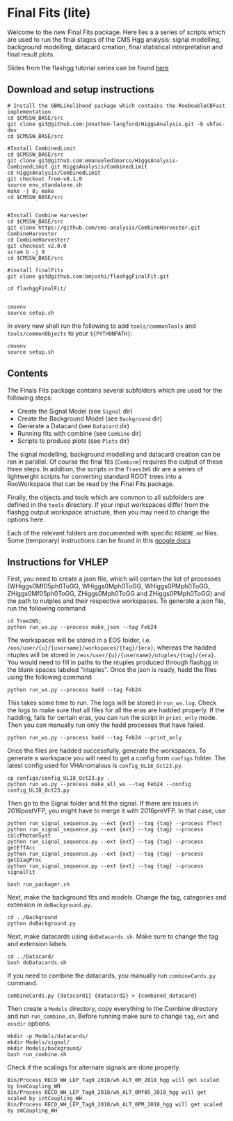 # Final Fits (lite)
Welcome to the new Final Fits package. Here lies a a series of scripts which are used to run the final stages of the CMS Hgg analysis: signal modelling, background modelling, datacard creation, final statistical interpretation and final result plots.

Slides from the flashgg tutorial series can be found [here](https://indico.cern.ch/event/963619/contributions/4112177/attachments/2151275/3627204/finalfits_tutorial_201126.pdf)

## Download and setup instructions

```
# Install the GBRLikelihood package which contains the RooDoubleCBFast implementation
cd $CMSSW_BASE/src
git clone git@github.com:jonathon-langford/HiggsAnalysis.git -b vbfac-dev
cd $CMSSW_BASE/src

#Install CombinedLimit
cd $CMSSW_BASE/src
git clone git@github.com:emanueledimarco/HiggsAnalysis-CombinedLimit.git HiggsAnalysis/CombinedLimit
cd HiggsAnalysis/CombinedLimit
git checkout from-v8.1.0
source env_standalone.sh 
make -j 8; make
cd $CMSSW_BASE/src


#Install Combine Harvester
cd $CMSSW_BASE/src
git clone https://github.com/cms-analysis/CombineHarvester.git CombineHarvester
cd CombineHarvester/
git checkout v2.0.0
scram b -j 9
cd $CMSSW_BASE/src

#install finalFits
git clone git@github.com:bmjoshi/flashggFinalFit.git

cd flashggFinalFit/


cmsenv
source setup.sh
```

In every new shell run the following to add `tools/commonTools` and `tools/commonObjects` to your `${PYTHONPATH}`:
```
cmsenv
source setup.sh
```

## Contents
The Finals Fits package contains several subfolders which are used for the following steps:

* Create the Signal Model (see `Signal` dir)
* Create the Background Model (see `Background` dir)
* Generate a Datacard (see `Datacard` dir)
* Running fits with combine (see `Combine` dir)
* Scripts to produce plots (see `Plots` dir)

The signal modelling, background modelling and datacard creation can be ran in parallel. Of course the final fits (`Combine`) requires the output of these three steps. In addition, the scripts in the `Trees2WS` dir are a series of lightweight scripts for converting standard ROOT trees into a RooWorkspace that can be read by the Final Fits package.

Finally, the objects and tools which are common to all subfolders are defined in the `tools` directory. If your input workspaces differ from the flashgg output workspace structure, then you may need to change the options here.

Each of the relevant folders are documented with specific `README.md` files. Some (temporary) instructions can be found in this [google docs](https://docs.google.com/document/d/1NwUrPvOZ2bByaHNqt_Fr6oYcP7icpbw1mPlw_3lHhEE/edit)


## Instructions for VHLEP

First, you need to create a json file, which will contain the list of processes (WHiggs0Mf05ph0ToGG, WHiggs0Mph0ToGG, WHiggs0PMph0ToGG, ZHiggs0Mf05ph0ToGG, ZHiggs0Mph0ToGG and ZHiggs0PMph0ToGG) and the path to nutples and their respective workspaces. To generate a json file, run the following command

```
cd Tree2WS;
python run_ws.py --process make_json --tag Feb24
```

The workspaces will be stored in a EOS folder, i.e. `/eos/user/{u}/{username}/workspaces/{tag}/{era}`, whereas the hadded ntuples will be stored in `/eos/user/{u}/{username}/ntuples/{tag}/{era}`. You would need to fill in paths to the ntuples produced through flashgg in the blank spaces labeled "ntuples". Once the json is ready, hadd the files using the following command

```
python run_ws.py --process hadd --tag Feb24
```

This takes some time to run. The logs will be stored in `run_ws.log`. Check the logs to make sure that all files for all the eras are hadded properly. If the hadding, fails for certain eras, you can run the script in `print_only` mode. Then you can manually run only the hadd processes that have failed.

```
python run_ws.py --process hadd --tag Feb24 --print_only
```

Once the files are hadded successfully, generate the workspaces. To generate a workspace you will need to get a config form `configs` folder. The latest config used for VHAnomalous is `config_UL18_Oct23.py`.

```
cp configs/config_UL18_Oct23.py .
python run_ws.py --process make_all_ws --tag Feb24 --config config_UL18_Oct23.py
```

Then go to the Signal folder and fit the signal. If there are issues in 2016postVFP, you might have to merge it with 2016preVFP. In that case, use

```
python run_signal_sequence.py --ext {ext} --tag {tag} --process fTest
python run_signal_sequence.py --ext {ext} --tag {tag} --process calcPhotonSyst
python run_signal_sequence.py --ext {ext} --tag {tag} --process getEffAcc
python run_signal_sequence.py --ext {ext} --tag {tag} --process getDiagProc
python run_signal_sequence.py --ext {ext} --tag {tag} --process signalFit
```

```
bash run_packager.sh
```

Next, make the background fits and models. Change the tag, categories and extension in `doBackground.py`.

```
cd ../Background
python doBackground.py
```

Next, make datacards using `doDatacards.sh`. Make sure to change the tag and extension labels.

```
cd ../Datacard/
bash doDatacards.sh
```

If you need to combine the datacards, you manually run `combineCards.py` command.

```
combineCards.py {datacard1} {datacard2} > {combined_datacard}
```

Then create a `Models` directory, copy everything to the Combine directory and run `run_combine.sh`. Before running make sure to change `tag`, `ext` and `eosdir` options.

```
mkdir -p Models/datacards/
mkdir Models/signal/
mkdir Models/background/
bash run_combine.sh
```

Check if the scalings for alternate signals are done properly.

```
Bin/Process RECO_WH_LEP_Tag0_2018/wh_ALT_0M_2018_hgg will get scaled by bsmCoupling_WH
Bin/Process RECO_WH_LEP_Tag0_2018/wh_ALT_0Mf05_2018_hgg will get scaled by intCoupling_WH
Bin/Process RECO_WH_LEP_Tag0_2018/wh_ALT_0PM_2018_hgg will get scaled by smCoupling_WH
```
